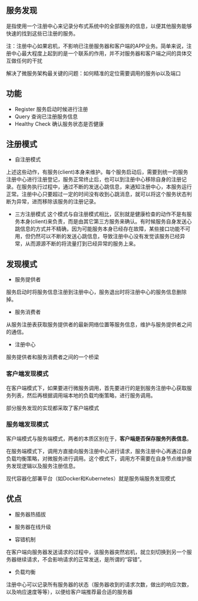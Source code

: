 ## 服务发现

是指使用一个注册中心来记录分布式系统中的全部服务的信息，以便其他服务能够快速的找到这些已注册的服务。

注：注册中心如果宕机，不影响已注册服务器和客户端的APP业务。简单来说，注册中心最大程度上起到的是一个联系的作用，并不对服务器和客户端之间的具体交互做任何的干扰

解决了微服务架构最关键的问题：如何精准的定位需要调用的服务ip以及端口

## 功能

* Register
    服务启动时候进行注册
* Query
    查询已注册服务信息
* Healthy Check
    确认服务状态是否健康


## 注册模式

* 自注册模式 

上述这些动作，有服务(client)本身来维护。每个服务启动后，需要到统一的服务注册中心进行注册登记，服务正常终止后，也可以到注册中心移除自身的注册记录。在服务执行过程中，通过不断的发送心跳信息，来通知注册中心，本服务运行正常。注册中心只要超过一定的时间没有收到心跳消息，就可以将这个服务状态判断为异常，进而移除该服务的注册记录。

* 三方注册模式 这个模式与自注册模式相比，区别就是健康检查的动作不是有服务本身(client)来负责，而是由其它第三方服务来确认。有时候服务自身发送心跳信息的方式并不精确，因为可能服务本身已经存在故障，某些接口功能不可用，但仍然可以不断的发送心跳信息，导致注册中心没有发觉该服务已经异常，从而源源不断的将流量打到已经异常的服务上来。

## 发现模式

* 服务提供者

服务启动时将服务信息注册到注册中心，服务退出时将注册中心的服务信息删除掉。

* 服务消费者

从服务注册表获取服务提供者的最新网络位置等服务信息，维护与服务提供者之间的通信。

* 注册中心

服务提供者和服务消费者之间的一个桥梁

### 客户端发现模式

在客户端模式下，如果要进行微服务调用，首先要进行的是到服务注册中心获取服务列表，然后再根据调用端本地的负载均衡策略，进行服务调用。

部分服务发现的实现都采取了客户端模式


### 服务端发现模式

客户端模式与服务端模式，两者的本质区别在于，**客户端是否保存服务列表信息**。

在服务端模式下，调用方直接向服务注册中心进行请求，服务注册中心再通过自身负载均衡策略，对微服务进行调用。这个模式下，调用方不需要在自身节点维护服务发现逻辑以及服务注册信息。

现代容器化部署平台（如Docker和Kubernetes）就是服务端服务发现模式



## 优点

* 服务器热插拔

* 服务器在线升级

* 容错机制

在客户端向服务器发送请求的过程中，该服务器突然宕机，就立刻切换到另一个服务器继续请求，不会影响请求的正常发送，是所谓的“容错”。

* 负载均衡

注册中心可以记录所有服务器的状态（服务器收到的请求次数，做出的响应次数，以及响应速度等等），以便给客户端推荐最合适的服务器






